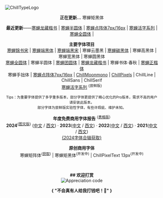 ![ChillTypeLogo](https://github.com/Warren2060/Warren2060/assets/87366329/01853e09-95ae-4670-b7df-39c52d23d12a)

 **<p align="center">正在更新...** 寒蝉矩黑体
 **<p align="center">最近更新**——[寒蝉龙藏楷书](https://github.com/Warren2060/ChillCalligraphy) | [寒蝉半圆体](https://github.com/Warren2060/ChillRound) | [寒蝉点阵体7px/16px](https://github.com/Warren2060/ChillBitmap) | [寒蝉活字系列](https://github.com/Warren2060/ChillMovableType) | [寒蝉全圆体](https://github.com/Warren2060/Chill-Round) | 
 **<p align="center">主要字体项目** <br>
[寒蝉锦书宋](https://github.com/Warren2060/ChillJinshuSong) | [寒蝉端黑体](https://github.com/Warren2060/ChillDuanSans) | [寒蝉端黑宋](https://github.com/Warren2060/ChillDuanHeiSong) | 寒蝉云墨黑 | [寒蝉碳黑体](https://github.com/Warren2060/ChillTanHei) | 寒蝉高黑体 | 寒蝉宽黑体 | 寒蝉圆黑体 <br>
[寒蝉全圆体](https://github.com/Warren2060/Chill-Round) | 寒蝉半圆体 | [寒蝉团圆体](https://github.com/Warren2060/ChillReunion) | [寒蝉龙藏楷书](https://github.com/Warren2060/ChillCalligraphy) | 寒蝉书体·春秋 | [寒蝉正楷体](https://github.com/Warren2060/Chillkai) <br>
寒蝉手拙体 | [寒蝉点阵体7px/16px](https://github.com/Warren2060/ChillBitmap) | [ChillMoonmono](https://github.com/Warren2060/ChillMoonmono)  | [ChillPixels](https://github.com/Warren2060/Chill-Pixels) | ChillLine | ChillSans | ChillSerif <br>
[寒蝉活字系列](https://github.com/Warren2060/ChillMovableType) <sup>{尝鲜版}<br>

<p align="center"><sup>Tips：为重要字体提供了多字重多版本，部分字体更提供了精心优化的Pro版本，需求不高的用户请安装此版本。<br>
  部分字体为尝鲜版实验性字体，有些许瑕疵、维护未知。

**<p align="center">年度免费商用字体报告**     <sup>{[表格版](https://docs.qq.com/sheet/DV1RBT2pOWE1pS2VU?tab=5j0xfq)}</sup> <br>
**2024**<sup>{[图文版](https://mastergo.com/goto/wBixBfjx?file=109471867324863)}</sup> ([中文](https://www.zcool.com.cn/article/ZMTYwNTA2NA==.html) / [西文](https://www.zcool.com.cn/article/ZMTYwNTA3Ng==.html)) · **2023**([中文](https://www.zcool.com.cn/article/ZMTUxMzA2OA==.html) / [西文](https://www.zcool.com.cn/article/ZMTUxMzA3Ng==.html)) · **2022**([中文](https://www.zcool.com.cn/article/ZMTM3OTE3Mg==.html) / [西文](https://www.zcool.com.cn/article/ZMTM3NzczNg==.html)) · **2021**([中文](https://www.zcool.com.cn/article/ZNzYxNTg4.html) / [西文](https://www.zcool.com.cn/article/ZNzcwMzcy.html)) <br>
[{2024字体合辑获取}](https://github.com/Warren2060/FreeFontCollection)

 **<p align="center">原创商用字体** <br>
 寒蝉矩阵体<sup>([获取](https://www.xiaohongshu.com/goods-detail/64d735aa637f13000159ad4a?xhsshare=CopyLink&appuid=5572c26041a2b31846b4c4d1&apptime=1700279429))</sup> | 寒蝉矩黑体<sup>(开发中)</sup> | ChillPixelText 13px<sup>(开发中)</sup>

<br>

**<p align="center">## 欢迎打赏** <br>
![Appreciation code](https://github.com/user-attachments/assets/0c77a55a-3957-4dff-9421-a9994c01d003)
**<p align="center">{    "不会真有人给我打钱吧！🐶"    }**

